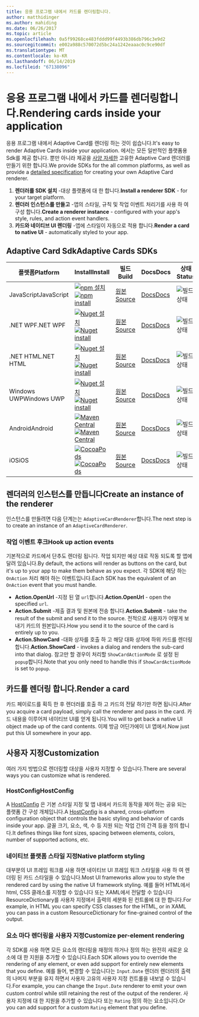 ```yaml
---
title: 응용 프로그램 내에서 카드를 렌더링합니다.
author: matthidinger
ms.author: mahiding
ms.date: 06/26/2017
ms.topic: article
ms.openlocfilehash: 0a5f99268ce483fddd99f4493b386db796c3e9d2
ms.sourcegitcommit: e002a988c570072d5bc24a1242eaaac0c9ce90df
ms.translationtype: MT
ms.contentlocale: ko-KR
ms.lasthandoff: 06/14/2019
ms.locfileid: "67138096"
---
```

# <a name="rendering-cards-inside-your-application"></a><span data-ttu-id="1e2c2-102">응용 프로그램 내에서 카드를 렌더링합니다.</span><span class="sxs-lookup"><span data-stu-id="1e2c2-102">Rendering cards inside your application</span></span>

<span data-ttu-id="1e2c2-103">응용 프로그램 내에서 Adaptive Card를 렌더링 하는 것이 쉽습니다.</span><span class="sxs-lookup"><span data-stu-id="1e2c2-103">It's easy to render Adaptive Cards inside your application.</span></span> <span data-ttu-id="1e2c2-104">에서는 모든 일반적인 플랫폼용 Sdk를 제공 합니다. 뿐만 아니라 제공을 [사양 자세한](implement-a-renderer.md) 고유한 Adaptive Card 렌더러를 만들기 위한 합니다.</span><span class="sxs-lookup"><span data-stu-id="1e2c2-104">We provide SDKs for the all common platforms, as well as provide a [detailed specification](implement-a-renderer.md) for creating your own Adaptive Card renderer.</span></span>

1. <span data-ttu-id="1e2c2-105">**렌더러를 SDK 설치** -대상 플랫폼에 대 한 합니다.</span><span class="sxs-lookup"><span data-stu-id="1e2c2-105">**Install a renderer SDK** - for your target platform.</span></span>
2. <span data-ttu-id="1e2c2-106">**렌더러 인스턴스를 만들고** -앱의 스타일, 규칙 및 작업 이벤트 처리기를 사용 하 여 구성 합니다.</span><span class="sxs-lookup"><span data-stu-id="1e2c2-106">**Create a renderer instance** - configured with your app's style, rules, and action event handlers.</span></span>
3. <span data-ttu-id="1e2c2-107">**카드와 네이티브 UI 렌더링** -앱에 스타일이 자동으로 적용 합니다.</span><span class="sxs-lookup"><span data-stu-id="1e2c2-107">**Render a card to native UI** - automatically styled to your app.</span></span>

## <a name="adaptive-cards-sdks"></a><span data-ttu-id="1e2c2-108">Adaptive Card Sdk</span><span class="sxs-lookup"><span data-stu-id="1e2c2-108">Adaptive Cards SDKs</span></span>

|<span data-ttu-id="1e2c2-109">플랫폼</span><span class="sxs-lookup"><span data-stu-id="1e2c2-109">Platform</span></span>|<span data-ttu-id="1e2c2-110">Install</span><span class="sxs-lookup"><span data-stu-id="1e2c2-110">Install</span></span>|<span data-ttu-id="1e2c2-111">빌드</span><span class="sxs-lookup"><span data-stu-id="1e2c2-111">Build</span></span>|<span data-ttu-id="1e2c2-112">Docs</span><span class="sxs-lookup"><span data-stu-id="1e2c2-112">Docs</span></span>|<span data-ttu-id="1e2c2-113">상태</span><span class="sxs-lookup"><span data-stu-id="1e2c2-113">Status</span></span>|
|---|---|---|---|---|
| <span data-ttu-id="1e2c2-114">JavaScript</span><span class="sxs-lookup"><span data-stu-id="1e2c2-114">JavaScript</span></span> | <span data-ttu-id="1e2c2-115">[![npm 설치](https://img.shields.io/npm/v/adaptivecards.svg)](https://www.npmjs.com/package/adaptivecards)</span><span class="sxs-lookup"><span data-stu-id="1e2c2-115">[![npm install](https://img.shields.io/npm/v/adaptivecards.svg)](https://www.npmjs.com/package/adaptivecards)</span></span> | [<span data-ttu-id="1e2c2-116">원본</span><span class="sxs-lookup"><span data-stu-id="1e2c2-116">Source</span></span>](https://github.com/Microsoft/AdaptiveCards/tree/master/source/nodejs)| [<span data-ttu-id="1e2c2-117">Docs</span><span class="sxs-lookup"><span data-stu-id="1e2c2-117">Docs</span></span>](../sdk/rendering-cards/javascript/getting-started.md) | ![빌드 상태](https://img.shields.io/vso/build/Microsoft/56cf629e-8f3a-4412-acbc-bf69366c552c/20564.svg) |
| <span data-ttu-id="1e2c2-119">.NET WPF</span><span class="sxs-lookup"><span data-stu-id="1e2c2-119">.NET WPF</span></span> | <span data-ttu-id="1e2c2-120">[![Nuget 설치](https://img.shields.io/nuget/vpre/AdaptiveCards.Rendering.Wpf.svg)](https://www.nuget.org/packages/AdaptiveCards.Rendering.Wpf)</span><span class="sxs-lookup"><span data-stu-id="1e2c2-120">[![Nuget install](https://img.shields.io/nuget/vpre/AdaptiveCards.Rendering.Wpf.svg)](https://www.nuget.org/packages/AdaptiveCards.Rendering.Wpf)</span></span> | [<span data-ttu-id="1e2c2-121">원본</span><span class="sxs-lookup"><span data-stu-id="1e2c2-121">Source</span></span>](https://github.com/Microsoft/AdaptiveCards/tree/master/source/dotnet)| [<span data-ttu-id="1e2c2-122">Docs</span><span class="sxs-lookup"><span data-stu-id="1e2c2-122">Docs</span></span>](../sdk/rendering-cards/net-wpf/getting-started.md) | ![빌드 상태](https://img.shields.io/vso/build/Microsoft/56cf629e-8f3a-4412-acbc-bf69366c552c/20596.svg) |
| <span data-ttu-id="1e2c2-124">.NET HTML</span><span class="sxs-lookup"><span data-stu-id="1e2c2-124">.NET HTML</span></span> | <span data-ttu-id="1e2c2-125">[![Nuget 설치](https://img.shields.io/nuget/vpre/AdaptiveCards.Rendering.Html.svg)](https://www.nuget.org/packages/AdaptiveCards.Rendering.Html)</span><span class="sxs-lookup"><span data-stu-id="1e2c2-125">[![Nuget install](https://img.shields.io/nuget/vpre/AdaptiveCards.Rendering.Html.svg)](https://www.nuget.org/packages/AdaptiveCards.Rendering.Html)</span></span> | [<span data-ttu-id="1e2c2-126">원본</span><span class="sxs-lookup"><span data-stu-id="1e2c2-126">Source</span></span>](https://github.com/Microsoft/AdaptiveCards/tree/master/source/dotnet) | [<span data-ttu-id="1e2c2-127">Docs</span><span class="sxs-lookup"><span data-stu-id="1e2c2-127">Docs</span></span>](../sdk/rendering-cards/net-html/getting-started.md) | ![빌드 상태](https://img.shields.io/vso/build/Microsoft/56cf629e-8f3a-4412-acbc-bf69366c552c/20596.svg) |
| <span data-ttu-id="1e2c2-129">Windows UWP</span><span class="sxs-lookup"><span data-stu-id="1e2c2-129">Windows UWP</span></span> | <span data-ttu-id="1e2c2-130">[![Nuget 설치](https://img.shields.io/nuget/vpre/AdaptiveCards.Rendering.Uwp.svg)](https://www.nuget.org/packages/AdaptiveCards.Rendering.Uwp)</span><span class="sxs-lookup"><span data-stu-id="1e2c2-130">[![Nuget install](https://img.shields.io/nuget/vpre/AdaptiveCards.Rendering.Uwp.svg)](https://www.nuget.org/packages/AdaptiveCards.Rendering.Uwp)</span></span> | [<span data-ttu-id="1e2c2-131">원본</span><span class="sxs-lookup"><span data-stu-id="1e2c2-131">Source</span></span>](https://github.com/Microsoft/AdaptiveCards/tree/master/source/uwp) | [<span data-ttu-id="1e2c2-132">Docs</span><span class="sxs-lookup"><span data-stu-id="1e2c2-132">Docs</span></span>](../sdk/rendering-cards/uwp/getting-started.md) | ![빌드 상태](https://img.shields.io/vso/build/Microsoft/56cf629e-8f3a-4412-acbc-bf69366c552c/20583.svg) |
| <span data-ttu-id="1e2c2-134">Android</span><span class="sxs-lookup"><span data-stu-id="1e2c2-134">Android</span></span> | <span data-ttu-id="1e2c2-135">[![Maven Central](https://img.shields.io/maven-central/v/io.adaptivecards/adaptivecards-android.svg)](https://search.maven.org/#search%7Cga%7C1%7Ca%3A%22adaptivecards-android%22)</span><span class="sxs-lookup"><span data-stu-id="1e2c2-135">[![Maven Central](https://img.shields.io/maven-central/v/io.adaptivecards/adaptivecards-android.svg)](https://search.maven.org/#search%7Cga%7C1%7Ca%3A%22adaptivecards-android%22)</span></span> | [<span data-ttu-id="1e2c2-136">원본</span><span class="sxs-lookup"><span data-stu-id="1e2c2-136">Source</span></span>](https://github.com/Microsoft/AdaptiveCards/tree/master/source/android) | [<span data-ttu-id="1e2c2-137">Docs</span><span class="sxs-lookup"><span data-stu-id="1e2c2-137">Docs</span></span>](../sdk/rendering-cards/android/getting-started.md) | ![빌드 상태](https://img.shields.io/vso/build/Microsoft/8d47e068-03c8-4cdc-aa9b-fc6929290322/17651.svg)
| <span data-ttu-id="1e2c2-139">iOS</span><span class="sxs-lookup"><span data-stu-id="1e2c2-139">iOS</span></span> | <span data-ttu-id="1e2c2-140">[![CocoaPods](https://img.shields.io/cocoapods/v/AdaptiveCards.svg)](https://cocoapods.org/pods/AdaptiveCards)</span><span class="sxs-lookup"><span data-stu-id="1e2c2-140">[![CocoaPods](https://img.shields.io/cocoapods/v/AdaptiveCards.svg)](https://cocoapods.org/pods/AdaptiveCards)</span></span> | [<span data-ttu-id="1e2c2-141">원본</span><span class="sxs-lookup"><span data-stu-id="1e2c2-141">Source</span></span>](https://github.com/Microsoft/AdaptiveCards/tree/master/source/ios) | [<span data-ttu-id="1e2c2-142">Docs</span><span class="sxs-lookup"><span data-stu-id="1e2c2-142">Docs</span></span>](../sdk/rendering-cards/ios/getting-started.md) |  ![빌드 상태](https://img.shields.io/vso/build/Microsoft/8d47e068-03c8-4cdc-aa9b-fc6929290322/16990.svg) |

## <a name="create-an-instance-of-the-renderer"></a><span data-ttu-id="1e2c2-144">렌더러의 인스턴스를 만듭니다</span><span class="sxs-lookup"><span data-stu-id="1e2c2-144">Create an instance of the renderer</span></span>

<span data-ttu-id="1e2c2-145">인스턴스를 만들려면 다음 단계는는 `AdaptiveCardRenderer`합니다.</span><span class="sxs-lookup"><span data-stu-id="1e2c2-145">The next step is to create an instance of an `AdaptiveCardRenderer`.</span></span> 

### <a name="hook-up-action-events"></a><span data-ttu-id="1e2c2-146">작업 이벤트 후크</span><span class="sxs-lookup"><span data-stu-id="1e2c2-146">Hook up action events</span></span>

<span data-ttu-id="1e2c2-147">기본적으로 카드에서 단추도 렌더링 됩니다. 작업 되지만 예상 대로 작동 되도록 할 앱에 달려 있습니다.</span><span class="sxs-lookup"><span data-stu-id="1e2c2-147">By default, the actions will render as buttons on the card, but it's up to your app to make them behave as you expect.</span></span> <span data-ttu-id="1e2c2-148">각 SDK에 해당 하는 `OnAction` 처리 해야 하는 이벤트입니다.</span><span class="sxs-lookup"><span data-stu-id="1e2c2-148">Each SDK has the equivalent of an `OnAction` event that you must handle.</span></span>

* <span data-ttu-id="1e2c2-149">**Action.OpenUrl** -지정 된 열 `url`합니다.</span><span class="sxs-lookup"><span data-stu-id="1e2c2-149">**Action.OpenUrl** - open the specified `url`.</span></span>  
* <span data-ttu-id="1e2c2-150">**Action.Submit** -제출 결과 및 원본에 전송 합니다.</span><span class="sxs-lookup"><span data-stu-id="1e2c2-150">**Action.Submit** - take the result of the submit and send it to the source.</span></span> <span data-ttu-id="1e2c2-151">전적으로 사용자가 어떻게 보내기 카드의 원본입니다.</span><span class="sxs-lookup"><span data-stu-id="1e2c2-151">How you send it to the source of the card is entirely up to you.</span></span>
* <span data-ttu-id="1e2c2-152">**Action.ShowCard** -대화 상자를 호출 하 고 해당 대화 상자에 하위 카드를 렌더링 합니다.</span><span class="sxs-lookup"><span data-stu-id="1e2c2-152">**Action.ShowCard** - invokes a dialog and renders the sub-card into that dialog.</span></span> <span data-ttu-id="1e2c2-153">참고만 할 경우이 처리할 `ShowCardActionMode` 로 설정 된 `popup`합니다.</span><span class="sxs-lookup"><span data-stu-id="1e2c2-153">Note that you only need to handle this if `ShowCardActionMode` is set to `popup`.</span></span>

## <a name="render-a-card"></a><span data-ttu-id="1e2c2-154">카드를 렌더링 합니다.</span><span class="sxs-lookup"><span data-stu-id="1e2c2-154">Render a card</span></span>

<span data-ttu-id="1e2c2-155">카드 페이로드를 획득 한 후 렌더러를 호출 하 고 카드의 전달 하기만 하면 됩니다.</span><span class="sxs-lookup"><span data-stu-id="1e2c2-155">After you acquire a card payload, simply call the renderer and pass in the card.</span></span> <span data-ttu-id="1e2c2-156">카드 내용을 이루어져 네이티브 UI를 얻게 됩니다.</span><span class="sxs-lookup"><span data-stu-id="1e2c2-156">You will to get back a native UI object made up of the card contents.</span></span> <span data-ttu-id="1e2c2-157">이제 방금 어딘가에이 UI 앱에서.</span><span class="sxs-lookup"><span data-stu-id="1e2c2-157">Now just put this UI somewhere in your app.</span></span>

## <a name="customization"></a><span data-ttu-id="1e2c2-158">사용자 지정</span><span class="sxs-lookup"><span data-stu-id="1e2c2-158">Customization</span></span>

<span data-ttu-id="1e2c2-159">여러 가지 방법으로 렌더링할 대상을 사용자 지정할 수 있습니다.</span><span class="sxs-lookup"><span data-stu-id="1e2c2-159">There are several ways you can customize what is rendered.</span></span> 

### <a name="hostconfig"></a><span data-ttu-id="1e2c2-160">HostConfig</span><span class="sxs-lookup"><span data-stu-id="1e2c2-160">HostConfig</span></span>

<span data-ttu-id="1e2c2-161">A [HostConfig](host-config.md) 은 기본 스타일 지정 및 앱 내에서 카드의 동작을 제어 하는 공유 되는 플랫폼 간 구성 개체입니다.</span><span class="sxs-lookup"><span data-stu-id="1e2c2-161">A [HostConfig](host-config.md) is a shared, cross-platform configuration object that controls the basic styling and behavior of cards inside your app.</span></span> <span data-ttu-id="1e2c2-162">글꼴 크기, 요소, 색, 수 등 지원 되는 작업 간의 간격 등을 정의 합니다.</span><span class="sxs-lookup"><span data-stu-id="1e2c2-162">It defines things like font sizes, spacing between elements, colors, number of supported actions, etc.</span></span> 

### <a name="native-platform-styling"></a><span data-ttu-id="1e2c2-163">네이티브 플랫폼 스타일 지정</span><span class="sxs-lookup"><span data-stu-id="1e2c2-163">Native platform styling</span></span>

<span data-ttu-id="1e2c2-164">대부분의 UI 프레임 워크를 사용 하면 네이티브 UI 프레임 워크 스타일을 사용 하 여 렌더링 된 카드 스타일을 수 있습니다.</span><span class="sxs-lookup"><span data-stu-id="1e2c2-164">Most UI frameworks allow you to style the rendered card by using the native UI framework styling.</span></span> <span data-ttu-id="1e2c2-165">예를 들어 HTML에서 html, CSS 클래스를 지정할 수 있습니다 또는 XAML에서 전달할 수 있습니다 ResourceDictionary를 사용자 지정에서 출력의 세분화 된 컨트롤에 대 한 합니다.</span><span class="sxs-lookup"><span data-stu-id="1e2c2-165">For example, in HTML you can specify CSS classes for the HTML, or in XAML you can pass in a custom ResourceDictionary for fine-grained control of the output.</span></span>

### <a name="customize-per-element-rendering"></a><span data-ttu-id="1e2c2-166">요소 마다 렌더링을 사용자 지정</span><span class="sxs-lookup"><span data-stu-id="1e2c2-166">Customize per-element rendering</span></span>

<span data-ttu-id="1e2c2-167">각 SDK를 사용 하면 모든 요소의 렌더링을 재정의 하거나 정의 하는 완전히 새로운 요소에 대 한 지원을 추가할 수 있습니다.</span><span class="sxs-lookup"><span data-stu-id="1e2c2-167">Each SDK allows you to override the rendering of any element, or even add support for entirely new elements that you define.</span></span>  <span data-ttu-id="1e2c2-168">예를 들어, 변경할 수 있습니다는 `Input.Date` 렌더러 렌더러의 출력의 나머지 부분을 유지 하면서 사용자 고유의 사용자 지정 컨트롤을 내보낼 수 있습니다.</span><span class="sxs-lookup"><span data-stu-id="1e2c2-168">For example, you can change the `Input.Date` renderer to emit your own custom control while still retaining the rest of the output of the renderer.</span></span> <span data-ttu-id="1e2c2-169">사용자 지정에 대 한 지원을 추가할 수 있습니다 또는 `Rating` 정의 하는 요소입니다.</span><span class="sxs-lookup"><span data-stu-id="1e2c2-169">Or you can add support for a custom `Rating` element that you define.</span></span>



